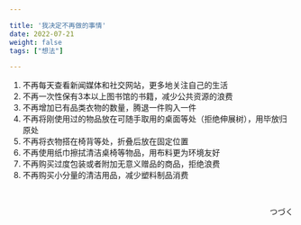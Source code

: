 ```yaml
---

title: '我决定不再做的事情'
date: 2022-07-21
weight: false
tags: ["想法"]

---
```


1. 不再每天查看新闻媒体和社交网站，更多地关注自己的生活
3. 不再一次性保有3本以上图书馆的书籍，减少公共资源的浪费
4. 不再增加已有品类衣物的数量，腾退一件购入一件
5. 不再将刚使用过的物品放在可随手取用的桌面等处（拒绝伸展树），用毕放归原处
6. 不再将衣物搭在椅背等处，折叠后放在固定位置
7. 不再使用纸巾擦拭清洁桌椅等物品，用布料更为环境友好
8. 不再购买过度包装或者附加无意义赠品的商品，拒绝浪费
9. 不再购买小分量的清洁用品，减少塑料制品消费
<br>
<p align = "right"> つづく</p>
